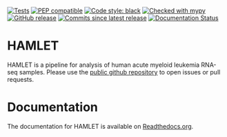 [![Tests](https://github.com/LUMC/HAMLET/actions/workflows/ci.yml/badge.svg)](https://github.com/LUMC/HAMLET/actions/workflows/ci.yml)
[![PEP compatible](http://pepkit.github.io/img/PEP-compatible-green.svg)](http://pep.databio.org)
[![Code style: black](https://img.shields.io/badge/code%20style-black-000000.svg)](https://github.com/psf/black)
[![Checked with mypy](http://www.mypy-lang.org/static/mypy_badge.svg)](http://mypy-lang.org/)
[![GitHub release](https://img.shields.io/github/v/release/LUMC/HAMLET)](https://github.com/LUMC/HAMLET/releases/latest)
[![Commits since latest release](https://img.shields.io/github/commits-since/LUMC/HAMLET/latest)](https://github.com/LUMC/HAMLET/commits/main/)
[![Documentation Status](https://readthedocs.org/projects/HAMLET/badge/?version=latest)](https://HAMLET.readthedocs.io/en/latest/?badge=latest)

# HAMLET

HAMLET is a pipeline for analysis of human acute myeloid leukemia RNA-seq samples. Please use the
[public github repository](https://github.com/LUMC/HAMLET) to open issues or pull requests.

# Documentation
The documentation for HAMLET is available on [Readthedocs.org](https://HAMLET.readthedocs.org).

